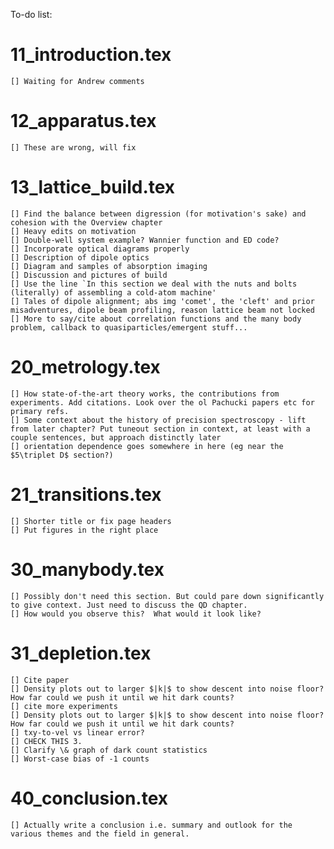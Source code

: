To-do list:
# 11_introduction.tex
	[] Waiting for Andrew comments
# 12_apparatus.tex
	[] These are wrong, will fix
# 13_lattice_build.tex
	[] Find the balance between digression (for motivation's sake) and cohesion with the Overview chapter
	[] Heavy edits on motivation
	[] Double-well system example? Wannier function and ED code?
	[] Incorporate optical diagrams properly
	[] Description of dipole optics
	[] Diagram and samples of absorption imaging
	[] Discussion and pictures of build
	[] Use the line `In this section we deal with the nuts and bolts (literally) of assembling a cold-atom machine'
	[] Tales of dipole alignment; abs img 'comet', the 'cleft' and prior misadventures, dipole beam profiling, reason lattice beam not locked
	[] More to say/cite about correlation functions and the many body problem, callback to quasiparticles/emergent stuff...
# 20_metrology.tex
	[] How state-of-the-art theory works, the contributions from experiments. Add citations. Look over the ol Pachucki papers etc for primary refs. 
	[] Some context about the history of precision spectroscopy - lift from later chapter? Put tuneout section in context, at least with a couple sentences, but approach distinctly later
	[] orientation dependence goes somewhere in here (eg near the $5\triplet D$ section?)
# 21_transitions.tex
	[] Shorter title or fix page headers
	[] Put figures in the right place
# 30_manybody.tex
	[] Possibly don't need this section. But could pare down significantly to give context. Just need to discuss the QD chapter.
	[] How would you observe this?  What would it look like?
# 31_depletion.tex
	[] Cite paper
	[] Density plots out to larger $|k|$ to show descent into noise floor? How far could we push it until we hit dark counts?
	[] cite more experiments
	[] Density plots out to larger $|k|$ to show descent into noise floor? How far could we push it until we hit dark counts?
	[] txy-to-vel vs linear error?
	[] CHECK THIS 3.
	[] Clarify \& graph of dark count statistics
	[] Worst-case bias of -1 counts
# 40_conclusion.tex
	[] Actually write a conclusion i.e. summary and outlook for the various themes and the field in general.
